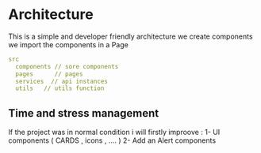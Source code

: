 # Architecture

This is a simple and developer friendly architecture 
we create components 
we import the components in a Page 

```yml
src
  components // sore components
  pages      // pages 
  services  // api instances 
  utils   // utils function 

```
## Time and stress management 
If the project was in normal condition  i will firstly improove : 
1- UI components ( CARDS , icons , .... )
2- Add an Alert components 

